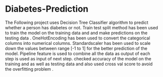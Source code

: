# Diabetes-Prediction
The Following project uses Decision Tree Classifier algorithm to predict whether a person has diabetes or not.
Train test split method has been used to train the model on the training data and and make predictions on the testing data .
OneHotEncoding has been used to convert the categorical columns into numerical columns.
Standardscaler has been used to scale down the values between range [-1 to 1] for the better prediction of the model.
Pipeline feature is used to combine all the data as output of each step is used as input of next step.
checked accuracy of the model on the training and as well as testing data and also used cross val score to avoid the overfitting problem .

